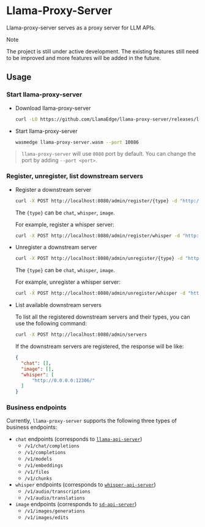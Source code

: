 # Llama-Proxy-Server

Llama-proxy-server serves as a proxy server for LLM APIs.

> [!NOTE]
> The project is still under active development. The existing features still need to be improved and more features will be added in the future.

## Usage

### Start llama-proxy-server

- Download llama-proxy-server

  ```bash
  curl -LO https://github.com/LlamaEdge/llama-proxy-server/releases/latest/download/llama-proxy-server.wasm
  ```

- Start llama-proxy-server

  ```bash
  wasmedge llama-proxy-server.wasm --port 10086
  ```

> `llama-proxy-server` will use `8080` port by default. You can change the port by adding `--port <port>`.

### Register, unregister, list downstream servers

- Register a downstream server

  ```bash
  curl -X POST http://localhost:8080/admin/register/{type} -d "http://localhost:8080"
  ```

  The `{type}` can be `chat`, `whisper`, `image`.

  For example, register a whisper server:

  ```bash
  curl -X POST http://localhost:8080/admin/register/whisper -d "http://localhost:12306"
  ```

- Unregister a downstream server

  ```bash
  curl -X POST http://localhost:8080/admin/unregister/{type} -d "http://localhost:8080"
  ```

  The `{type}` can be `chat`, `whisper`, `image`.

  For example, unregister a whisper server:

  ```bash
  curl -X POST http://localhost:8080/admin/unregister/whisper -d "http://localhost:12306"
  ```

- List available downstream servers

  To list all the registered downstream servers and their types, you can use the following command:

  ```bash
  curl -X POST http://localhost:8080/admin/servers
  ```

  If the downstream servers are registered, the response will be like:

  ```json
  {
    "chat": [],
    "image": [],
    "whisper": [
        "http://0.0.0.0:12306/"
    ]
  }
  ```

### Business endpoints

Currently, `llama-proxy-server` supports the following three types of business endpoints:

- `chat` endpoints (corresponds to [`llama-api-server`](https://github.com/LlamaEdge/LlamaEdge))
  - `/v1/chat/completions`
  - `/v1/completions`
  - `/v1/models`
  - `/v1/embeddings`
  - `/v1/files`
  - `/v1/chunks`
- `whisper` endpoints (corresponds to [`whisper-api-server`](https://github.com/LlamaEdge/whisper-api-server))
  - `/v1/audio/transcriptions`
  - `/v1/audio/translations`
- `image` endpoints (corresponds to [`sd-api-server`](https://github.com/LlamaEdge/sd-api-server))
  - `/v1/images/generations`
  - `/v1/images/edits`
